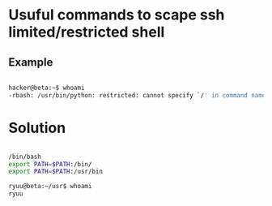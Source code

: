 # Usuful commands to scape ssh limited/restricted shell

## Example
```bash

hacker@beta:~$ whoami
-rbash: /usr/bin/python: restricted: cannot specify `/' in command names

```

# Solution

```bash

/bin/bash
export PATH=$PATH:/bin/
export PATH=$PATH:/usr/bin

ryuu@beta:~/usr$ whoami
ryuu
```



